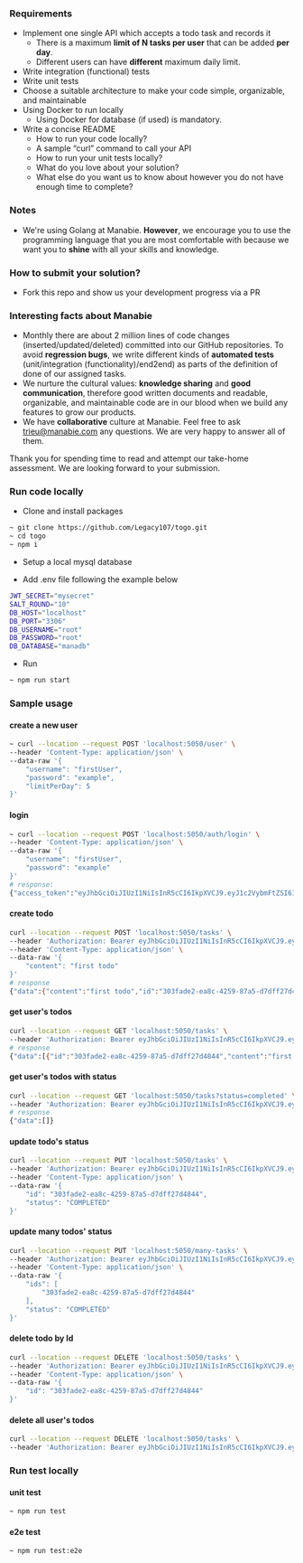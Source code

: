 ### Requirements

- Implement one single API which accepts a todo task and records it
  - There is a maximum **limit of N tasks per user** that can be added **per day**.
  - Different users can have **different** maximum daily limit.
- Write integration (functional) tests
- Write unit tests
- Choose a suitable architecture to make your code simple, organizable, and maintainable
- Using Docker to run locally
  - Using Docker for database (if used) is mandatory.
- Write a concise README
  - How to run your code locally?
  - A sample “curl” command to call your API
  - How to run your unit tests locally?
  - What do you love about your solution?
  - What else do you want us to know about however you do not have enough time to complete?

### Notes

- We're using Golang at Manabie. **However**, we encourage you to use the programming language that you are most comfortable with because we want you to **shine** with all your skills and knowledge.

### How to submit your solution?

- Fork this repo and show us your development progress via a PR

### Interesting facts about Manabie

- Monthly there are about 2 million lines of code changes (inserted/updated/deleted) committed into our GitHub repositories. To avoid **regression bugs**, we write different kinds of **automated tests** (unit/integration (functionality)/end2end) as parts of the definition of done of our assigned tasks.
- We nurture the cultural values: **knowledge sharing** and **good communication**, therefore good written documents and readable, organizable, and maintainable code are in our blood when we build any features to grow our products.
- We have **collaborative** culture at Manabie. Feel free to ask trieu@manabie.com any questions. We are very happy to answer all of them.

Thank you for spending time to read and attempt our take-home assessment. We are looking forward to your submission.

### Run code locally

- Clone and install packages
```sh
~ git clone https://github.com/Legacy107/togo.git
~ cd togo
~ npm i
```

- Setup a local mysql database

- Add .env file following the example below
```sh
JWT_SECRET="mysecret"
SALT_ROUND="10"
DB_HOST="localhost"
DB_PORT="3306"
DB_USERNAME="root"
DB_PASSWORD="root"
DB_DATABASE="manadb"
```

- Run
```sh
~ npm run start
```

### Sample usage

#### create a new user
```sh
~ curl --location --request POST 'localhost:5050/user' \
--header 'Content-Type: application/json' \
--data-raw '{
    "username": "firstUser",
    "password": "example",
    "limitPerDay": 5
}'
```

#### login
```sh
~ curl --location --request POST 'localhost:5050/auth/login' \
--header 'Content-Type: application/json' \
--data-raw '{
    "username": "firstUser",
    "password": "example"
}'
# response:
{"access_token":"eyJhbGciOiJIUzI1NiIsInR5cCI6IkpXVCJ9.eyJ1c2VybmFtZSI6ImZpcnN0VXNlciIsImlhdCI6MTY0NzA5MzEzNSwiZXhwIjoxNjQ3MTA3NTM1fQ.5Xn8breH_VuidyagX9iLbgXpYNrDqHZjtmMwTH-s1SM"}
```

#### create todo
```sh
curl --location --request POST 'localhost:5050/tasks' \
--header 'Authorization: Bearer eyJhbGciOiJIUzI1NiIsInR5cCI6IkpXVCJ9.eyJ1c2VybmFtZSI6ImZpcnN0VXNlciIsImlhdCI6MTY0NzA5MzEzNSwiZXhwIjoxNjQ3MTA3NTM1fQ.5Xn8breH_VuidyagX9iLbgXpYNrDqHZjtmMwTH-s1SM' \
--header 'Content-Type: application/json' \
--data-raw '{
    "content": "first todo"
}'
# response
{"data":{"content":"first todo","id":"303fade2-ea8c-4259-87a5-d7dff27d4844","status":"ACTIVE","createAt":"2022-03-12T13:54:56.036Z","updateAt":"2022-03-12T13:54:56.036Z"}}
```

#### get user's todos
```sh
curl --location --request GET 'localhost:5050/tasks' \
--header 'Authorization: Bearer eyJhbGciOiJIUzI1NiIsInR5cCI6IkpXVCJ9.eyJ1c2VybmFtZSI6ImZpcnN0VXNlciIsImlhdCI6MTY0NzA5MzEzNSwiZXhwIjoxNjQ3MTA3NTM1fQ.5Xn8breH_VuidyagX9iLbgXpYNrDqHZjtmMwTH-s1SM'
# response
{"data":[{"id":"303fade2-ea8c-4259-87a5-d7dff27d4844","content":"first todo","status":"ACTIVE","createAt":"2022-03-12T13:54:56.036Z","updateAt":"2022-03-12T13:54:56.036Z"}]}
```

#### get user's todos with status
```sh
curl --location --request GET 'localhost:5050/tasks?status=completed' \
--header 'Authorization: Bearer eyJhbGciOiJIUzI1NiIsInR5cCI6IkpXVCJ9.eyJ1c2VybmFtZSI6ImZpcnN0VXNlciIsImlhdCI6MTY0NzA5MzEzNSwiZXhwIjoxNjQ3MTA3NTM1fQ.5Xn8breH_VuidyagX9iLbgXpYNrDqHZjtmMwTH-s1SM'
# response
{"data":[]}
```

#### update todo's status
```sh
curl --location --request PUT 'localhost:5050/tasks' \
--header 'Authorization: Bearer eyJhbGciOiJIUzI1NiIsInR5cCI6IkpXVCJ9.eyJ1c2VybmFtZSI6ImZpcnN0VXNlciIsImlhdCI6MTY0NzA5MzEzNSwiZXhwIjoxNjQ3MTA3NTM1fQ.5Xn8breH_VuidyagX9iLbgXpYNrDqHZjtmMwTH-s1SM' \
--header 'Content-Type: application/json' \
--data-raw '{
    "id": "303fade2-ea8c-4259-87a5-d7dff27d4844",
    "status": "COMPLETED"
}'
```

#### update many todos' status
```sh
curl --location --request PUT 'localhost:5050/many-tasks' \
--header 'Authorization: Bearer eyJhbGciOiJIUzI1NiIsInR5cCI6IkpXVCJ9.eyJ1c2VybmFtZSI6ImZpcnN0VXNlciIsImlhdCI6MTY0NzA5MzEzNSwiZXhwIjoxNjQ3MTA3NTM1fQ.5Xn8breH_VuidyagX9iLbgXpYNrDqHZjtmMwTH-s1SM' \
--header 'Content-Type: application/json' \
--data-raw '{
    "ids": [
        "303fade2-ea8c-4259-87a5-d7dff27d4844"
    ],
    "status": "COMPLETED"
}'
```

#### delete todo by Id
```sh
curl --location --request DELETE 'localhost:5050/tasks' \
--header 'Authorization: Bearer eyJhbGciOiJIUzI1NiIsInR5cCI6IkpXVCJ9.eyJ1c2VybmFtZSI6ImZpcnN0VXNlciIsImlhdCI6MTY0NzA5MzEzNSwiZXhwIjoxNjQ3MTA3NTM1fQ.5Xn8breH_VuidyagX9iLbgXpYNrDqHZjtmMwTH-s1SM' \
--header 'Content-Type: application/json' \
--data-raw '{
    "id": "303fade2-ea8c-4259-87a5-d7dff27d4844"
}'
```

#### delete all user's todos
```sh
curl --location --request DELETE 'localhost:5050/tasks' \
--header 'Authorization: Bearer eyJhbGciOiJIUzI1NiIsInR5cCI6IkpXVCJ9.eyJ1c2VybmFtZSI6ImZpcnN0VXNlciIsImlhdCI6MTY0NzA5MzEzNSwiZXhwIjoxNjQ3MTA3NTM1fQ.5Xn8breH_VuidyagX9iLbgXpYNrDqHZjtmMwTH-s1SM'
```

### Run test locally

#### unit test
```sh
~ npm run test
```

#### e2e test
```sh
~ npm run test:e2e
```
